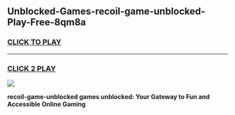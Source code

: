 
## Unblocked-Games-recoil-game-unblocked-Play-Free-8qm8a
<h3>
<a href="https://premium76.site?title=recoil-game-unblocked&ref=23A">CLICK TO PLAY</a></h3>
<hr>

<h3>
<a href="https://premium76.site?title=recoil-game-unblocked&ref=23A">CLICK 2 PLAY</a>
  
</h3>

<a href="https://premium76.site?title=recoil-game-unblocked&ref=23A"><img src="https://clearcache.store/games.png"></a>


**recoil-game-unblocked games unblocked: Your Gateway to Fun and Accessible Online Gaming**
